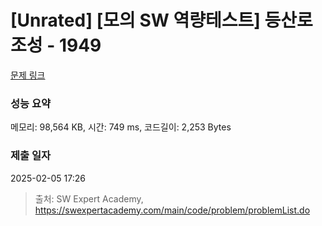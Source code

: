 # [Unrated] [모의 SW 역량테스트] 등산로 조성 - 1949 

[문제 링크](https://swexpertacademy.com/main/code/problem/problemDetail.do?contestProbId=AV5PoOKKAPIDFAUq) 

### 성능 요약

메모리: 98,564 KB, 시간: 749 ms, 코드길이: 2,253 Bytes

### 제출 일자

2025-02-05 17:26



> 출처: SW Expert Academy, https://swexpertacademy.com/main/code/problem/problemList.do